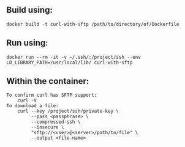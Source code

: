 Build using:
------------
    docker build -t curl-with-sftp /path/to/directory/of/Dockerfile

Run using:
----------
    docker run --rm -it -v ~/.ssh/:/project/ssh --env LD_LIBRARY_PATH=/usr/local/lib/ curl-with-sftp

Within the container:
---------------------
    To confirm curl has SFTP support:
        curl -V
    To download a file:
        curl --key /project/ssh/private-key \
             --pass <passphrase> \
             --compressed-ssh \
             --insecure \
             "sftp://<user>@<server>/path/to/file" \
             --output <file-name>
